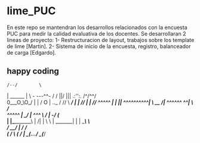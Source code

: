 # lime_PUC
En este repo se mantendran los desarrollos relacionados con la encuesta PUC para medir la calidad evaluativa de los docentes.
Se desarrollaran 2 lineas de proyecto:
  1- Restructuracion de layout, trabajos sobre los template de lime [Martin].
  2- Sistema de inicio de la encuesta, registro, balanceador de carga [Edgardo].

## happy coding ##

    /--/        \
   |   \______   |
   \ - ---^^- / /
             ||/
             |||
           .:'':.
     /^/^^\/     \
 0___O_\O_/       |
 |               /              O
 |       .._    /              //
  \ ____/   |  |              //
            |  |             //
     ^^^^^  |  |            ||
  ^^^^^^^^^^|  \         __ /|
 ^^^^^^   ^^|   \       /     \
 ^^^^^    __|    \____/        |
   ^^^    \    /               |
            \-/          (_     \
             |  |\__________\   |
            /|  |          \ \  |
    _______| |  |     ______\ \  \
   /    ____/   |    /    ____/   \
   \(_ /         \   \(_ /        |
       \_(____.../       \_(_____/  
